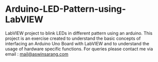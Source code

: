 # Arduino-LED-Pattern-using-LabVIEW
LabVIEW project to blink LEDs in different pattern using an arduino. This project is an exercise created to understand the basic concepts of interfacing an Arduino Uno Board with LabVIEW and to understand the usage of hardware specific functions.
For queries please contact me via email : mail@aswinsarang.com
